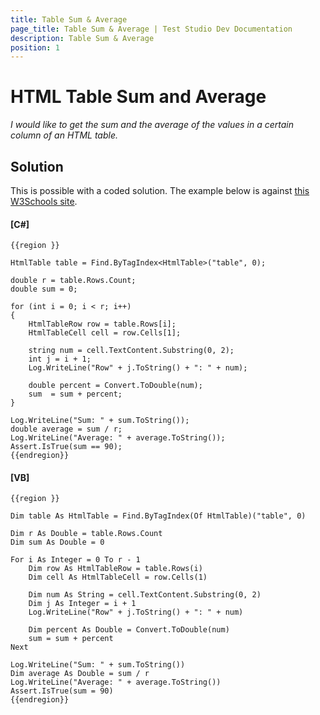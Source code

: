 ```yaml
---
title: Table Sum & Average
page_title: Table Sum & Average | Test Studio Dev Documentation
description: Table Sum & Average
position: 1
---
```

# HTML Table Sum and Average #

*I would like to get the sum and the average of the values in a certain column of an HTML table.*

## Solution ##

This is possible with a coded solution. The example below is against <a href="http://www.w3schools.com/html/html_tables.asp" target="_blank">this W3Schools site</a>.

#### __[C#]__

    {{region }}

    HtmlTable table = Find.ByTagIndex<HtmlTable>("table", 0);
    
    double r = table.Rows.Count;
    double sum = 0;
    
    for (int i = 0; i < r; i++)
    {
        HtmlTableRow row = table.Rows[i];
        HtmlTableCell cell = row.Cells[1];
        
        string num = cell.TextContent.Substring(0, 2);
        int j = i + 1;
        Log.WriteLine("Row" + j.ToString() + ": " + num);
        
        double percent = Convert.ToDouble(num);
        sum  = sum + percent;
    }
    
    Log.WriteLine("Sum: " + sum.ToString());
    double average = sum / r;
    Log.WriteLine("Average: " + average.ToString());
    Assert.IsTrue(sum == 90);
    {{endregion}}

#### __[VB]__

    {{region }}

    Dim table As HtmlTable = Find.ByTagIndex(Of HtmlTable)("table", 0)
    
    Dim r As Double = table.Rows.Count
    Dim sum As Double = 0
    
    For i As Integer = 0 To r - 1
        Dim row As HtmlTableRow = table.Rows(i)
        Dim cell As HtmlTableCell = row.Cells(1)
    
        Dim num As String = cell.TextContent.Substring(0, 2)
        Dim j As Integer = i + 1
        Log.WriteLine("Row" + j.ToString() + ": " + num)
    
        Dim percent As Double = Convert.ToDouble(num)
        sum = sum + percent
    Next
    
    Log.WriteLine("Sum: " + sum.ToString())
    Dim average As Double = sum / r
    Log.WriteLine("Average: " + average.ToString())
    Assert.IsTrue(sum = 90)
    {{endregion}}


